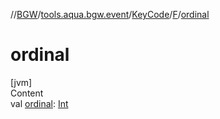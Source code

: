 //[BGW](../../../../index.md)/[tools.aqua.bgw.event](../../index.md)/[KeyCode](../index.md)/[F](index.md)/[ordinal](ordinal.md)



# ordinal  
[jvm]  
Content  
val [ordinal](ordinal.md): [Int](https://kotlinlang.org/api/latest/jvm/stdlib/kotlin/-int/index.html)  



